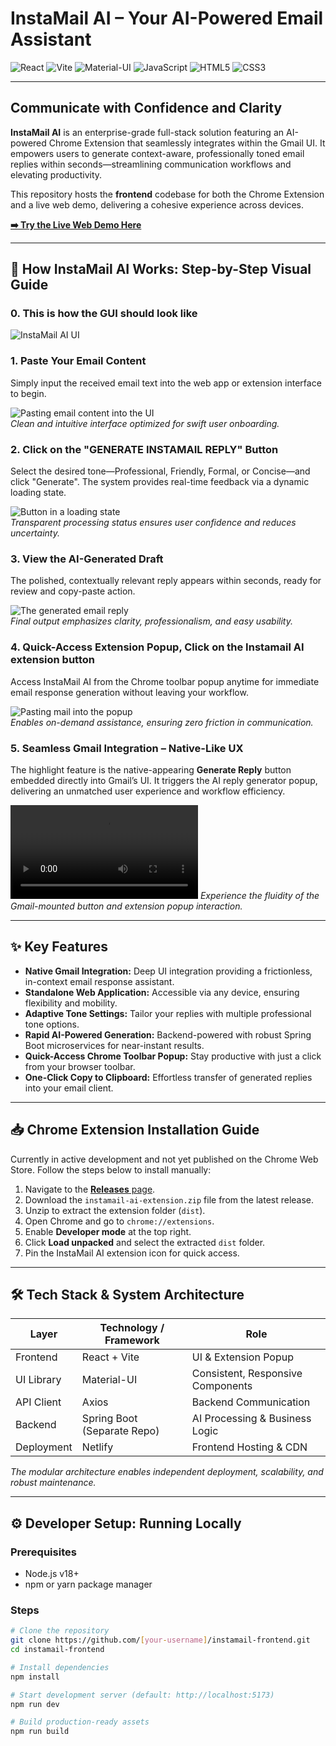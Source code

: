 # InstaMail AI – Your AI-Powered Email Assistant

![React](https://img.shields.io/badge/React-20232A?style=for-the-badge&logo=react&logoColor=61DAFB)  ![Vite](https://img.shields.io/badge/Vite-646CFF?style=for-the-badge&logo=vite&logoColor=white)  ![Material-UI](https://img.shields.io/badge/Material--UI-0081CB?style=for-the-badge&logo=mui&logoColor=white)  ![JavaScript](https://img.shields.io/badge/JavaScript-F7DF1E?style=for-the-badge&logo=javascript&logoColor=black)  ![HTML5](https://img.shields.io/badge/HTML5-E34F26?style=for-the-badge&logo=html5&logoColor=white)  ![CSS3](https://img.shields.io/badge/CSS3-1572B6?style=for-the-badge&logo=css3&logoColor=white)  

---

## Communicate with Confidence and Clarity

**InstaMail AI** is an enterprise-grade full-stack solution featuring an AI-powered Chrome Extension that seamlessly integrates within the Gmail UI. It empowers users to generate context-aware, professionally toned email replies within seconds—streamlining communication workflows and elevating productivity.

This repository hosts the **frontend** codebase for both the Chrome Extension and a live web demo, delivering a cohesive experience across devices.

**[➡️ Try the Live Web Demo Here](https://instamail-ai.netlify.app/)**

---

## 🚀 How InstaMail AI Works: Step-by-Step Visual Guide

### 0. This is how the GUI should look like 
![InstaMail AI UI](https://github.com/samrat21saha/instamail-frontend/blob/main/app%20demo/React%20UI.png)  

### 1. Paste Your Email Content  
Simply input the received email text into the web app or extension interface to begin.

![Pasting email content into the UI](https://github.com/samrat21saha/instamail-frontend/blob/main/app%20demo/email%20pasted%20in%20the%20ui.png)  
*Clean and intuitive interface optimized for swift user onboarding.*

### 2. Click on the "GENERATE INSTAMAIL REPLY" Button
Select the desired tone—Professional, Friendly, Formal, or Concise—and click "Generate". The system provides real-time feedback via a dynamic loading state.

![Button in a loading state](https://github.com/samrat21saha/instamail-frontend/blob/main/app%20demo/button%20loading.png)  
*Transparent processing status ensures user confidence and reduces uncertainty.*

### 3. View the AI-Generated Draft  
The polished, contextually relevant reply appears within seconds, ready for review and copy-paste action.

![The generated email reply](https://github.com/samrat21saha/instamail-frontend/blob/main/app%20demo/email%20generaed.png)  
*Final output emphasizes clarity, professionalism, and easy usability.*

### 4. Quick-Access Extension Popup, Click on the Instamail AI extension button
Access InstaMail AI from the Chrome toolbar popup anytime for immediate email response generation without leaving your workflow.

![Pasting mail into the popup](https://github.com/samrat21saha/instamail-frontend/blob/main/app%20demo/popup%20pasted%20mail.png)  
*Enables on-demand assistance, ensuring zero friction in communication.*

### 5. Seamless Gmail Integration – Native-Like UX  
The highlight feature is the native-appearing **Generate Reply** button embedded directly into Gmail’s UI. It triggers the AI reply generator popup, delivering an unmatched user experience and workflow efficiency.

![Gmail Integrated Button Demo](https://github.com/samrat21saha/instamail-frontend/blob/main/app%20demo/Recording%202025-08-05%20225946%20(online-video-cutter.com).mp4)  
*Experience the fluidity of the Gmail-mounted button and extension popup interaction.*

---

## ✨ Key Features

- **Native Gmail Integration:** Deep UI integration providing a frictionless, in-context email response assistant.  
- **Standalone Web Application:** Accessible via any device, ensuring flexibility and mobility.  
- **Adaptive Tone Settings:** Tailor your replies with multiple professional tone options.  
- **Rapid AI-Powered Generation:** Backend-powered with robust Spring Boot microservices for near-instant results.  
- **Quick-Access Chrome Toolbar Popup:** Stay productive with just a click from your browser toolbar.  
- **One-Click Copy to Clipboard:** Effortless transfer of generated replies into your email client.  

---

## 📥 Chrome Extension Installation Guide

Currently in active development and not yet published on the Chrome Web Store. Follow the steps below to install manually:

1. Navigate to the [**Releases** page](https://github.com/[your-username]/instamail-frontend/releases).  
2. Download the `instamail-ai-extension.zip` file from the latest release.  
3. Unzip to extract the extension folder (`dist`).  
4. Open Chrome and go to `chrome://extensions`.  
5. Enable **Developer mode** at the top right.  
6. Click **Load unpacked** and select the extracted `dist` folder.  
7. Pin the InstaMail AI extension icon for quick access.

---

## 🛠️ Tech Stack & System Architecture

| Layer       | Technology / Framework    | Role                              |
|-------------|---------------------------|----------------------------------|
| Frontend    | React + Vite              | UI & Extension Popup             |
| UI Library  | Material-UI               | Consistent, Responsive Components |
| API Client  | Axios                     | Backend Communication            |
| Backend     | Spring Boot (Separate Repo)| AI Processing & Business Logic   |
| Deployment  | Netlify                   | Frontend Hosting & CDN            |

*The modular architecture enables independent deployment, scalability, and robust maintenance.*

---

## ⚙️ Developer Setup: Running Locally

### Prerequisites  
- Node.js v18+  
- npm or yarn package manager  

### Steps  

```bash
# Clone the repository
git clone https://github.com/[your-username]/instamail-frontend.git
cd instamail-frontend

# Install dependencies
npm install

# Start development server (default: http://localhost:5173)
npm run dev

# Build production-ready assets
npm run build
